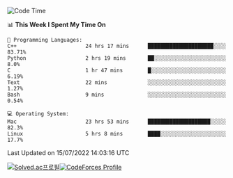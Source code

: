 
<!--START_SECTION:waka-->
![Code Time](http://img.shields.io/badge/Code%20Time-0%20secs-blue)

📊 **This Week I Spent My Time On** 

```text
💬 Programming Languages: 
C++                      24 hrs 17 mins      █████████████████████░░░░   83.71% 
Python                   2 hrs 19 mins       ██░░░░░░░░░░░░░░░░░░░░░░░   8.0% 
C                        1 hr 47 mins        █░░░░░░░░░░░░░░░░░░░░░░░░   6.19% 
Text                     22 mins             ░░░░░░░░░░░░░░░░░░░░░░░░░   1.27% 
Bash                     9 mins              ░░░░░░░░░░░░░░░░░░░░░░░░░   0.54%

💻 Operating System: 
Mac                      23 hrs 53 mins      ████████████████████░░░░░   82.3% 
Linux                    5 hrs 8 mins        ████░░░░░░░░░░░░░░░░░░░░░   17.7%

```


 Last Updated on 15/07/2022 14:03:16 UTC
<!--END_SECTION:waka-->
[![Solved.ac프로필](http://mazassumnida.wtf/api/generate_badge?boj=hckim96)](https://solved.ac/hckim96)[![CodeForces Profile](https://cf.leed.at?id=hckim96)](https://codeforces.com/profile/hckim96)

